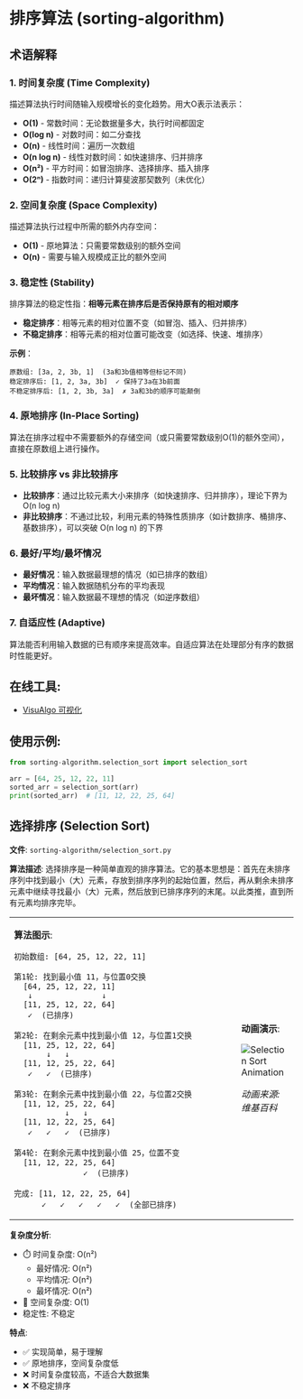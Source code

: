 # 排序算法 (sorting-algorithm)

## 术语解释

### 1. 时间复杂度 (Time Complexity)
描述算法执行时间随输入规模增长的变化趋势。用大O表示法表示：
- **O(1)** - 常数时间：无论数据量多大，执行时间都固定
- **O(log n)** - 对数时间：如二分查找
- **O(n)** - 线性时间：遍历一次数组
- **O(n log n)** - 线性对数时间：如快速排序、归并排序
- **O(n²)** - 平方时间：如冒泡排序、选择排序、插入排序
- **O(2ⁿ)** - 指数时间：递归计算斐波那契数列（未优化）

### 2. 空间复杂度 (Space Complexity)
描述算法执行过程中所需的额外内存空间：
- **O(1)** - 原地算法：只需要常数级别的额外空间
- **O(n)** - 需要与输入规模成正比的额外空间

### 3. 稳定性 (Stability)
排序算法的稳定性指：**相等元素在排序后是否保持原有的相对顺序**
- **稳定排序**：相等元素的相对位置不变（如冒泡、插入、归并排序）
- **不稳定排序**：相等元素的相对位置可能改变（如选择、快速、堆排序）

**示例**：
```
原数组: [3a, 2, 3b, 1]  (3a和3b值相等但标记不同)
稳定排序后: [1, 2, 3a, 3b]  ✓ 保持了3a在3b前面
不稳定排序后: [1, 2, 3b, 3a]  ✗ 3a和3b的顺序可能颠倒
```

### 4. 原地排序 (In-Place Sorting)
算法在排序过程中不需要额外的存储空间（或只需要常数级别O(1)的额外空间），直接在原数组上进行操作。

### 5. 比较排序 vs 非比较排序
- **比较排序**：通过比较元素大小来排序（如快速排序、归并排序），理论下界为 O(n log n)
- **非比较排序**：不通过比较，利用元素的特殊性质排序（如计数排序、桶排序、基数排序），可以突破 O(n log n) 的下界

### 6. 最好/平均/最坏情况
- **最好情况**：输入数据最理想的情况（如已排序的数组）
- **平均情况**：输入数据随机分布的平均表现
- **最坏情况**：输入数据最不理想的情况（如逆序数组）

### 7. 自适应性 (Adaptive)
算法能否利用输入数据的已有顺序来提高效率。自适应算法在处理部分有序的数据时性能更好。

## **在线工具**:
- [VisuAlgo 可视化](https://visualgo.net/zh/sorting)

## **使用示例**:
```python
from sorting-algorithm.selection_sort import selection_sort

arr = [64, 25, 12, 22, 11]
sorted_arr = selection_sort(arr)
print(sorted_arr)  # [11, 12, 22, 25, 64]
```

## 选择排序 (Selection Sort)

**文件**: `sorting-algorithm/selection_sort.py`

**算法描述**: 
选择排序是一种简单直观的排序算法。它的基本思想是：首先在未排序序列中找到最小（大）元素，存放到排序序列的起始位置，然后，再从剩余未排序元素中继续寻找最小（大）元素，然后放到已排序序列的末尾。以此类推，直到所有元素均排序完毕。

<table>
<tr>
<td width="80%">

**算法图示**:

```
初始数组: [64, 25, 12, 22, 11]

第1轮: 找到最小值 11，与位置0交换
  [64, 25, 12, 22, 11]
   ↓               ↓
  [11, 25, 12, 22, 64]
   ✓  (已排序)

第2轮: 在剩余元素中找到最小值 12，与位置1交换
  [11, 25, 12, 22, 64]
       ↓   ↓
  [11, 12, 25, 22, 64]
   ✓   ✓  (已排序)

第3轮: 在剩余元素中找到最小值 22，与位置2交换
  [11, 12, 25, 22, 64]
           ↓   ↓
  [11, 12, 22, 25, 64]
   ✓   ✓   ✓  (已排序)

第4轮: 在剩余元素中找到最小值 25，位置不变
  [11, 12, 22, 25, 64]
               ✓  (已排序)

完成: [11, 12, 22, 25, 64]
      ✓   ✓   ✓   ✓   ✓  (全部已排序)
```

</td>
<td width="20%">

**动画演示**: 

![Selection Sort Animation](https://upload.wikimedia.org/wikipedia/commons/9/94/Selection-Sort-Animation.gif)

*动画来源: 维基百科*

</td>
</tr>
</table>


**复杂度分析**:
- ⏱️ 时间复杂度: O(n²)
  - 最好情况: O(n²)
  - 平均情况: O(n²)
  - 最坏情况: O(n²)
- 💾 空间复杂度: O(1)
- 稳定性: 不稳定

**特点**:
- ✅ 实现简单，易于理解
- ✅ 原地排序，空间复杂度低
- ❌ 时间复杂度较高，不适合大数据集
- ❌ 不稳定排序


